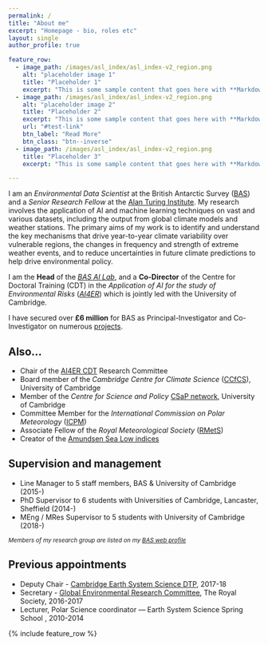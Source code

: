 ```yaml
---
permalink: /
title: "About me"
excerpt: "Homepage - bio, roles etc"
layout: single
author_profile: true

feature_row:
  - image_path: /images/asl_index/asl_index-v2_region.png
    alt: "placeholder image 1"
    title: "Placeholder 1"
    excerpt: "This is some sample content that goes here with **Markdown** formatting."
  - image_path: /images/asl_index/asl_index-v2_region.png
    alt: "placeholder image 2"
    title: "Placeholder 2"
    excerpt: "This is some sample content that goes here with **Markdown** formatting."
    url: "#test-link"
    btn_label: "Read More"
    btn_class: "btn--inverse"
  - image_path: /images/asl_index/asl_index-v2_region.png
    title: "Placeholder 3"
    excerpt: "This is some sample content that goes here with **Markdown** formatting."

---
```


I am an _Environmental Data Scientist_ at the British Antarctic Survey ([BAS](http://www.bas.ac.uk)) and a _Senior Research Fellow_ at the [Alan Turing Institute](https://www.turing.ac.uk/). My research involves the application of AI and machine learning techniques on vast and various datasets, including the output from global climate models and weather stations.  The primary aims of my work is to identify and understand the key mechanisms that drive year-to-year climate variability over vulnerable regions, the changes in frequency and strength of extreme weather events, and to reduce uncertainties in future climate predictions to help drive environmental policy. 

I am the **Head** of the [_BAS AI Lab_](http://www.bas.ac.uk/ai), and a **Co-Director** of the Centre for Doctoral Training (CDT) in the _Application of AI for the study of Environmental Risks_ ([_AI4ER_](https://ai4er-cdt.esc.cam.ac.uk/)) which is jointly led with the University of Cambridge. 

I have secured over **£6 million** for BAS as Principal-Investigator and Co-Investigator on numerous [projects](/projects).

## Also...
* Chair of the [AI4ER CDT](https://ai4er-cdt.esc.cam.ac.uk/) Research Committee
* Board member of the _Cambridge Centre for Climate Science_ ([CCfCS](https://www.climatescience.cam.ac.uk/)), University of Cambridge
* Member of the _Centre for Science and Policy_ [CSaP network](http://www.csap.cam.ac.uk/about-csap/people/our-network/), University of Cambridge
* Committee Member for the _International Commission on Polar Meteorology_ ([ICPM](http://www.icpm-iamas.aq/))
* Associate Fellow of the _Royal Meteorological Society_ ([RMetS](https://www.rmets.org/))
* Creator of the [Amundsen Sea Low indices](/asl_index)

## Supervision and management
* Line Manager to 5 staff members, BAS & University of Cambridge (2015-)
* PhD Supervisor to 6 students with Universities of Cambridge, Lancaster, Sheffield (2014-)
* MEng / MRes Supervisor to 5 students with University of Cambridge (2018-)

<sub>_Members of my research group are listed on my [BAS web profile](https://www.bas.ac.uk/profile/jask/)_</sub>

## Previous appointments
* Deputy Chair - [Cambridge Earth System Science DTP](http://essdtp.esc.cam.ac.uk/), 2017-18 
* Secretary - [Global Environmental Research Committee](https://royalsociety.org/topics-policy/energy-environment-climate/global-environmental-research-committee/), The Royal Society, 2016-2017
* Lecturer, Polar Science coordinator — Earth System Science Spring School , 2010-2014

{% include feature_row %}
